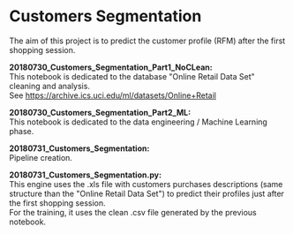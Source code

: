 # Customers Segmentation

The aim of this project is to predict the customer profile (RFM) after the first shopping session.

<b> 20180730_Customers_Segmentation_Part1_NoCLean: </b>    
This notebook is dedicated to the database "Online Retail Data Set" cleaning and analysis.     
See https://archive.ics.uci.edu/ml/datasets/Online+Retail

<b> 20180730_Customers_Segmentation_Part2_ML: </b>    
This notebook is dedicated to the data engineering / Machine Learning phase.

<b> 20180731_Customers_Segmentation: </b>      
Pipeline creation.    

<b> 20180731_Customers_Segmentation.py: </b>     
This engine uses the .xls file with customers purchases descriptions (same structure than the "Online Retail Data Set") to predict their profiles just after the first shopping session.    
For the training, it uses the clean .csv file generated by the previous notebook.
